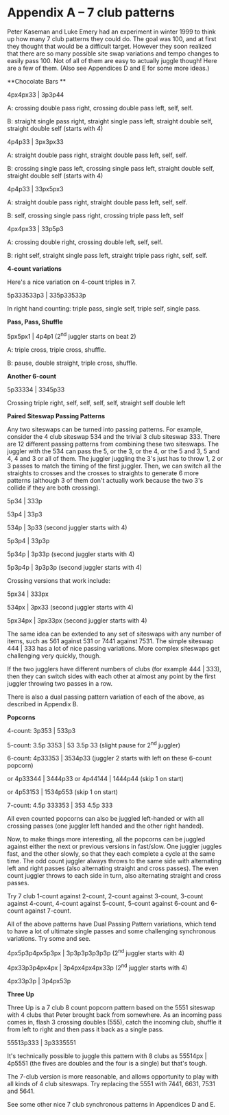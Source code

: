 Appendix A – 7 club patterns
============================

Peter Kaseman and Luke Emery had an experiment in winter 1999 to think up how many 7 club patterns they could do. The goal was 100, and at first they thought that would be a difficult target. However they soon realized that there are so many possible site swap variations and tempo changes to easily pass 100. Not of all of them are easy to actually juggle though! Here are a few of them. (Also see Appendices D and E for some more ideas.)

**Chocolate Bars **

4px4px33 | 3p3p44

A: crossing double pass right, crossing double pass left, self, self.

B: straight single pass right, straight single pass left, straight double self, straight double self (starts with 4)

4p4p33 | 3px3px33

A: straight double pass right, straight double pass left, self, self.

B: crossing single pass left, crossing single pass left, straight double self, straight double self (starts with 4)

4p4p33 | 33px5px3

A: straight double pass right, straight double pass left, self, self.

B: self, crossing single pass right, crossing triple pass left, self

4px4px33 | 33p5p3

A: crossing double right, crossing double left, self, self.

B: right self, straight single pass left, straight triple pass right, self, self.

**4-count variations**

Here's a nice variation on 4-count triples in 7.

5p333533p3 | 335p33533p

In right hand counting: triple pass, single self, triple self, single pass.

**Pass, Pass, Shuffle**

5px5px1 | 4p4p1 (2<sup>nd</sup> juggler starts on beat 2)

A: triple cross, triple cross, shuffle.

B: pause, double straight, triple cross, shuffle.

**Another 6-count**

5p33334 | 3345p33

Crossing triple right, self, self, self, self, straight self double left

**Paired Siteswap Passing Patterns**

Any two siteswaps can be turned into passing patterns. For example, consider the 4 club siteswap 534 and the trivial 3 club siteswap 333. There are 12 different passing patterns from combining these two siteswaps. The juggler with the 534 can pass the 5, or the 3, or the 4, or the 5 and 3, 5 and 4, 4 and 3 or all of them. The juggler juggling the 3's just has to throw 1, 2 or 3 passes to match the timing of the first juggler. Then, we can switch all the straights to crosses and the crosses to straights to generate 6 more patterns (although 3 of them don't actually work because the two 3's collide if they are both crossing).

5p34 | 333p

53p4 | 33p3

534p | 3p33 (second juggler starts with 4)

5p3p4 | 33p3p

5p34p | 3p33p (second juggler starts with 4)

5p3p4p | 3p3p3p (second juggler starts with 4)

Crossing versions that work include:

5px34 | 333px

534px | 3px33 (second juggler starts with 4)

5px34px | 3px33px (second juggler starts with 4)

The same idea can be extended to any set of siteswaps with any number of items, such as 561 against 531 or 7441 against 7531. The simple siteswap 444 | 333 has a lot of nice passing variations. More complex siteswaps get challenging very quickly, though.

If the two jugglers have different numbers of clubs (for example 444 | 333), then they can switch sides with each other at almost any point by the first juggler throwing two passes in a row.

There is also a dual passing pattern variation of each of the above, as described in Appendix B.

**Popcorns**

4-count: 3p353 | 533p3

5-count: 3.5p 3353 | 53 3.5p 33 (slight pause for 2<sup>nd</sup> juggler)

6-count: 4p33353 | 3534p33 (juggler 2 starts with left on these 6-count popcorn)

or 4p33344 | 3444p33 or 4p44144 | 1444p44 (skip 1 on start)

or 4p53153 | 1534p553 (skip 1 on start)

7-count: 4.5p 333353 | 353 4.5p 333

All even counted popcorns can also be juggled left-handed or with all crossing passes (one juggler left handed and the other right handed).

Now, to make things more interesting, all the popcorns can be juggled against either the next or previous versions in fast/slow. One juggler juggles fast, and the other slowly, so that they each complete a cycle at the same time. The odd count juggler always throws to the same side with alternating left and right passes (also alternating straight and cross passes). The even count juggler throws to each side in turn, also alternating straight and cross passes.

Try 7 club 1-count against 2-count, 2-count against 3-count, 3-count against 4-count, 4-count against 5-count, 5-count against 6-count and 6-count against 7-count.

All of the above patterns have Dual Passing Pattern variations, which tend to have a lot of ultimate single passes and some challenging synchronous variations. Try some and see.

4px5p3p4px5p3px | 3p3p3p3p3p3p (2<sup>nd</sup> juggler starts with 4)

4px33p3p4px4px | 3p4px4px4px33p (2<sup>nd</sup> juggler starts with 4)

4px33p3p | 3p4px53p

**Three Up**

Three Up is a 7 club 8 count popcorn pattern based on the 5551 siteswap with 4 clubs that Peter brought back from somewhere. As an incoming pass comes in, flash 3 crossing doubles (555), catch the incoming club, shuffle it from left to right and then pass it back as a single pass.

55513p333 | 3p3335551

It's technically possible to juggle this pattern with 8 clubs as 55514px | 4p5551 (the fives are doubles and the four is a single) but that's tough.

The 7-club version is more reasonable, and allows opportunity to play with all kinds of 4 club siteswaps. Try replacing the 5551 with 7441, 6631, 7531 and 5641.

See some other nice 7 club synchronous patterns in Appendices D and E.
